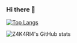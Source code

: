 ### Hi there 👋
[![Top Langs](https://github-readme-stats.vercel.app/api/top-langs/?username=znacer&layout=compact&theme=dracula)](https://github.com/anuraghazra/github-readme-stats)

![Z4K4RI4's GitHub stats](https://github-readme-stats.vercel.app/api?username=znacer&show_icons=true&theme=dracula)  
<!--https://github-readme-stats.vercel.app/api/top-langs/?username=Z4K4RI4&layout=compact
**Z4K4RI4/Z4K4RI4** is a ✨ _special_ ✨ repository because its `README.md` (this file) appears on your GitHub profile.

Here are some ideas to get you started:

- 🔭 I’m currently working on ...
- 🌱 I’m currently learning ...
- 👯 I’m looking to collaborate on ...
- 🤔 I’m looking for help with ...
- 💬 Ask me about ...
- 📫 How to reach me: ...
- 😄 Pronouns: ...
- ⚡ Fun fact: ...
-->
